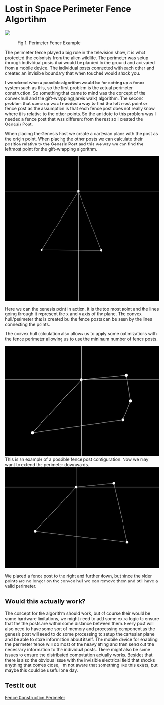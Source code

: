 # Lost in Space Perimeter Fence Algortihm

<img src="https://2.bp.blogspot.com/-iyjHSP7aYlY/WtOe6hGtwJI/AAAAAAAA6Eg/Ho92iqPNPukNQAR4WIPXwp9rWD10qpC5QCLcBGAs/s1600/the%2Brobinsons%2Bwere%2Bhere09.JPG"/>
<figure>Fig 1. Perimeter Fence Example</figure>

The perimeter fence played a big rule in the television show, it is what protected the colonists from the alien wildlife. The perimeter was setup 
through individual posts that would be planted in the ground and activated from a mobile device. The individual posts connected with each other and
created an invisible boundary that when touched would shock you.

I wondered what a possible algorithm would be for setting up a fence system such as this, so the first problem is the actual perimeter construction.
So something that came to mind was the concept of the convex hull and the gift-wrapping(jarvis walk) algorithm. The second problem that came up was I
needed a way to find the left most point or fence post as the assumption is that each fence post does not really know where it is relative to the other
points. So the antidote to this problem was I needed a fence post that was different from the rest so I created the Genesis Post.

When placing the Genesis Post we create a cartesian plane with the post as the origin point. When placing the other posts we can calculate their
position relative to the Genesis Post and this we way we can find the leftmost point for the gift-wrapping algorithm.

<div align="center">
    <img src="./assets/triangle.png"/>
</div>

Here we can the genesis point in action, it is the top most point and the lines going through it represent the x and y axis of the plane.
The convex hull/perimeter that is created bu the fence posts can be seen by the lines connecting the points.

The convex hull calculation also allows us to apply some optimizations with the fence perimeter allowing us to use the minimum number of fence
posts. 

<div align="center">
    <img src="./assets/unoptim-square.png" />
</div>
This is an example of a possible fence post configuration.
Now we may want to extend the perimeter downwards.

<div align="center">
    <img src="./assets/optim-square.png" />
</div>

We placed a fence post to the right and further down, but since the older points are no longer on the convex hull we can remove them and still
have a valid perimeter.

## Would this actually work?
The concept for the algorithm should work, but of course their would be some hardware limitations, we might need to add some extra logic to 
ensure that the the posts are within some distance between them. Every post will also need to have some sort of memory and processing component
as the genesis post will need to do some processing to setup the cartesian plane and be able to store information about itself. The mobile device
for enabling the perimeter fence will do most of the heavy lifting and then send out the necessary information to the individual posts. There might
also be some issues to ensure the distributed computation actually works. Besides that there is also the obvious issue with the invisible electrical field
that shocks anything that comes close, I'm not aware that something like this exists, but maybe this could be useful one day.

## Test it out
<a target="blank" href="https://skorpion19091.github.io/Perimeter-fence-constructor/">Fence Construction Perimeter</a>
